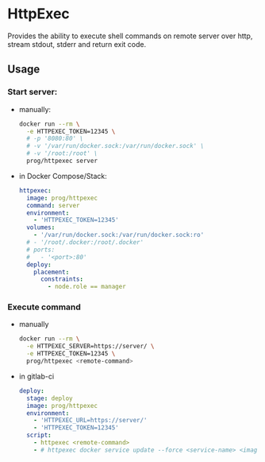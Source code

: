 HttpExec
========

Provides the ability to execute shell commands on remote server over http, stream stdout, stderr and return exit code.

Usage
-----

### Start server:

- manually:

  ```bash
  docker run --rm \
    -e HTTPEXEC_TOKEN=12345 \
    # -p '8080:80' \
    # -v '/var/run/docker.sock:/var/run/docker.sock' \
    # -v '/root:/root' \
    prog/httpexec server
  ```

- in Docker Compose/Stack:

  ```yaml
  httpexec:
    image: prog/httpexec
    command: server
    environment:
      - 'HTTPEXEC_TOKEN=12345'
    volumes:
      - '/var/run/docker.sock:/var/run/docker.sock:ro'
    # - '/root/.docker:/root/.docker'
    # ports:
    #   - '<port>:80'
    deploy:
      placement:
        constraints:
          - node.role == manager
  ```

### Execute command

- manually

  ```bash
  docker run --rm \
    -e HTTPEXEC_SERVER=https://server/ \
    -e HTTPEXEC_TOKEN=12345 \
    prog/httpexec <remote-command> 
  ```

- in gitlab-ci

  ```yaml
  deploy:
    stage: deploy
    image: prog/httpexec
    environment:
      - 'HTTPEXEC_URL=https://server/'
      - 'HTTPEXEC_TOKEN=12345'
    script:
      - httpexec <remote-command>
      - # httpexec docker service update --force <service-name> <image>:<tag>
  ```
